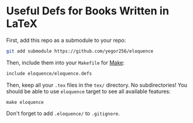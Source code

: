 # Useful Defs for Books Written in LaTeX

First, add this repo as a submodule to your repo:

```bash
git add submodule https://github.com/yegor256/eloquence
```

Then, include them into your `Makefile` for [Make]:

```bash
include eloquence/eloquence.defs
```

Then, keep all your `.tex` files in the `tex/` directory.
No subdirectories!
You should be able to use `eloquence` target to see all available features:

```text
make eloquence
```

Don't forget to add `.eloquence/` to `.gitignore`.

[Make]: https://www.gnu.org/software/make/
